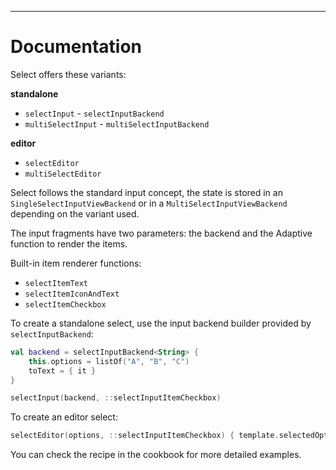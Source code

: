 ---

# Documentation

Select offers these variants:

**standalone**

* `selectInput` - `selectInputBackend`
* `multiSelectInput` - `multiSelectInputBackend`

**editor**

* `selectEditor`
* `multiSelectEditor`

Select follows the standard input concept, the state is stored in an `SingleSelectInputViewBackend` or 
in a `MultiSelectInputViewBackend` depending on the variant used.

The input fragments have two parameters: the backend and the Adaptive function to render the items.

Built-in item renderer functions:

* `selectItemText`
* `selectItemIconAndText`
* `selectItemCheckbox`

To create a standalone select, use the input backend builder provided by `selectInputBackend`:

```kotlin
val backend = selectInputBackend<String> {
    this.options = listOf("A", "B", "C")
    toText = { it }
}

selectInput(backend, ::selectInputItemCheckbox)
```

To create an editor select:

```kotlin
selectEditor(options, ::selectInputItemCheckbox) { template.selectedOption }
```

You can check the recipe in the cookbook for more detailed examples.